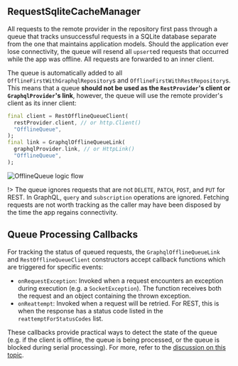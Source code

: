 ## RequestSqliteCacheManager

All requests to the remote provider in the repository first pass through a queue that tracks unsuccessful requests in a SQLite database separate from the one that maintains application models. Should the application ever lose connectivity, the queue will resend all `upsert`ed requests that occurred while the app was offline. All requests are forwarded to an inner client.

The queue is automatically added to all `OfflineFirstWithGraphqlRepository`s and `OfflineFirstWithRestRepository`s. This means that a queue **should not be used as the `RestProvider`'s client or `GraphqlProvider`'s link**, however, the queue will use the remote provider's client as its inner client:

```dart
final client = RestOfflineQueueClient(
  restProvider.client, // or http.Client()
  "OfflineQueue",
);
final link = GraphqlOfflineQueueLink(
  graphqlProvider.link, // or HttpLink()
  "OfflineQueue",
);
```

![OfflineQueue logic flow](https://user-images.githubusercontent.com/865897/72175823-f44a3580-3391-11ea-8961-bbeccd74fe7b.jpg)

!> The queue ignores requests that are not `DELETE`, `PATCH`, `POST`, and `PUT` for REST. In GraphQL, `query` and `subscription` operations are ignored. Fetching requests are not worth tracking as the caller may have been disposed by the time the app regains connectivity.

## Queue Processing Callbacks

For tracking the status of queued requests, the `GraphqlOfflineQueueLink` and `RestOfflineQueueClient` constructors accept callback functions which are triggered for specific events:

- `onRequestException`: Invoked when a request encounters an exception during execution (e.g. a `SocketException`). The function receives both the request and an object containing the thrown exception.
- `onReattempt`: Invoked when a request will be retried. For REST, this is when the response has a status code listed in the `reattemptForStatusCodes` list.

These callbacks provide practical ways to detect the state of the queue (e.g. if the client is offline, the queue is being processed, or the queue is blocked during serial processing). For more, refer to the [discussion on this topic](https://github.com/GetDutchie/brick/issues/393).

